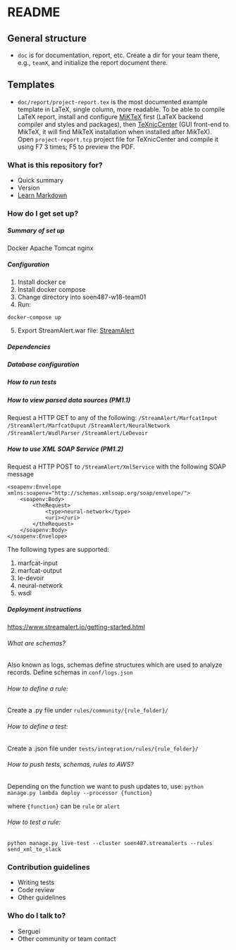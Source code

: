 # README #

## General structure ##

* `doc` is for documentation, report, etc. Create a dir for your team there, e.g., `teamX`, and initialize the report document there.

## Templates ##

* `doc/report/project-report.tex` is the most documented example template in LaTeX, single column, more readable. To be able to compile LaTeX report, install and configure [MiKTeX](http://miktex.org) first (LaTeX backend compiler and styles and packages), then [TeXnicCenter](http://texniccenter.org) (GUI front-end to MikTeX, it will find MikTeX installation when installed after MikTeX). Open `project-report.tcp` project file for TeXnicCenter and compile it using F7 3 times; F5 to preview the PDF.

### What is this repository for? ###

* Quick summary
* Version
* [Learn Markdown](https://bitbucket.org/tutorials/markdowndemo)

### How do I get set up? ###

##### Summary of set up #####

Docker
Apache Tomcat
nginx

##### Configuration #####

1. Install docker ce
2. Install docker compose
3. Change directory into soen487-w18-team01
4. Run:

```
docker-compose up
```
5. Export StreamAlert.war file:
[StreamAlert](https://i.imgur.com/g4Ni3Wc.png)

##### Dependencies #####
##### Database configuration #####
##### How to run tests #####
##### How to view parsed data sources (PM1.1) #####

Request a HTTP GET to any of the following:
`/StreamAlert/MarfcatInput`
`/StreamAlert/MarfcatOuput`
`/StreamAlert/NeuralNetwork`
`/StreamAlert/WsdlParser`
`/StreamAlert/LeDevoir`

##### How to use XML SOAP Service (PM1.2) #####

Request a HTTP POST to `/StreamAlert/XmlService` with the following SOAP message

```
<soapenv:Envelope xmlns:soapenv="http://schemas.xmlsoap.org/soap/envelope/">
	<soapenv:Body>
		<theRequest>
			<type>neural-network</type>
			<uri></uri>
		</theRequest>
	</soapenv:Body>
</soapenv:Envelope>
```
The following types are supported:

1. marfcat-input
2. marfcat-output
3. le-devoir
4. neural-network
5. wsdl

##### Deployment instructions #####

https://www.streamalert.io/getting-started.html

###### What are schemas?
Also known as logs, schemas define structures which are used to analyze records.
Define schemas in `conf/logs.json`

###### How to define a rule:
Create a .py file under `rules/community/{rule_folder}/`

###### How to define a test:
Create a .json file under `tests/integration/rules/{rule_folder}/`

###### How to push tests, schemas, rules to AWS?
Depending on the function we want to push updates to, use: 
`python manage.py lambda deploy --processor {function}`

where `{function}` can be `rule` or `alert`

###### How to test a rule:
`python manage.py live-test --cluster soen487.streamalerts --rules send_xml_to_slack`


### Contribution guidelines ###

* Writing tests
* Code review
* Other guidelines

### Who do I talk to? ###

* Serguei
* Other community or team contact